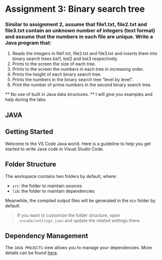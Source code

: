 <h1>Assignment 3: Binary search tree</h1>
<h3>Similar to assignment 2, assume that file1.txt, file2.txt and file3.txt contain an unknown
number of integers (text format) and assume that the numbers in each file are unique. Write a
Java program that:</h3>
<ol>
    <li>Reads the integers in file1.txt, file2.txt and file3.txt and inserts them into binary
        search trees bst1, bst2 and bst3 respectively.</li>
    <li>Prints to the screen the size of each tree.</li>
    <li>Prints to the screen the numbers in each tree in increasing order.</li>
    <li>Prints the height of each binary search tree.</li>
    <li>Prints the numbers in the binary search tree “level by level”.</li>
    <li>Print the number of prime numbers in the second binary search tree.</li.>
</ol>
<p>** No use of built in Java data structures.
** I will give you examples and help during the labs.</p>

## JAVA
## Getting Started

Welcome to the VS Code Java world. Here is a guideline to help you get started to write Java code in Visual Studio Code.

## Folder Structure

The workspace contains two folders by default, where:

- `src`: the folder to maintain sources
- `lib`: the folder to maintain dependencies

Meanwhile, the compiled output files will be generated in the `bin` folder by default.

> If you want to customize the folder structure, open `.vscode/settings.json` and update the related settings there.

## Dependency Management

The `JAVA PROJECTS` view allows you to manage your dependencies. More details can be found [here](https://github.com/microsoft/vscode-java-dependency#manage-dependencies).
